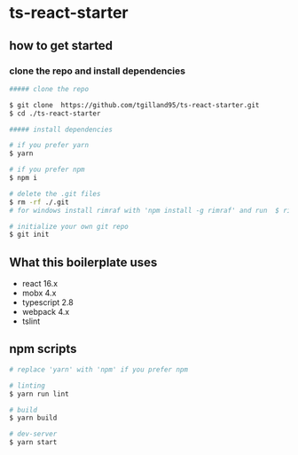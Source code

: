 # ts-react-starter

## how to get started

### clone the repo and install dependencies

```bash
##### clone the repo

$ git clone  https://github.com/tgilland95/ts-react-starter.git
$ cd ./ts-react-starter

##### install dependencies

# if you prefer yarn
$ yarn

# if you prefer npm
$ npm i

# delete the .git files
$ rm -rf ./.git
# for windows install rimraf with 'npm install -g rimraf' and run  $ rimraf .git

# initialize your own git repo
$ git init
```

## What this boilerplate uses

*   react 16.x
*   mobx 4.x
*   typescript 2.8
*   webpack 4.x
*   tslint

## npm scripts

```bash
# replace 'yarn' with 'npm' if you prefer npm

# linting
$ yarn run lint

# build
$ yarn build

# dev-server
$ yarn start
```
